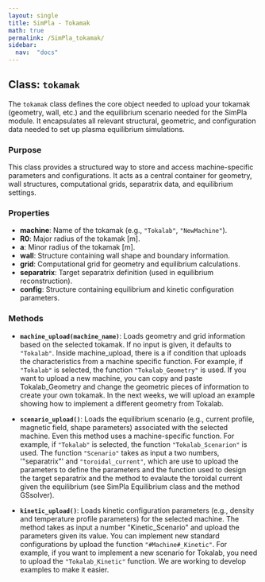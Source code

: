 ```yaml
---
layout: single
title: SimPla - Tokamak
math: true
permalink: /SimPla_tokamak/
sidebar: 
  nav:  "docs"
---
```


<script type="text/javascript" async
  src="https://cdn.jsdelivr.net/npm/mathjax@3/es5/tex-mml-chtml.js">
</script>

## Class: `tokamak`

The `tokamak` class defines the core object needed to upload your tokamak (geometry, wall, etc.) and the equilibrium scenario needed for the SimPla module. It encapsulates all relevant structural, geometric, and configuration data needed to set up plasma equilibrium simulations.

### Purpose

This class provides a structured way to store and access machine-specific parameters and configurations. It acts as a central container for geometry, wall structures, computational grids, separatrix data, and equilibrium settings.

### Properties

- **machine**: Name of the tokamak (e.g., `"Tokalab"`, `"NewMachine"`).
- **R0**: Major radius of the tokamak [m].
- **a**: Minor radius of the tokamak [m].
- **wall**: Structure containing wall shape and boundary information.
- **grid**: Computational grid for geometry and equilibrium calculations.
- **separatrix**: Target separatrix definition (used in equilibrium reconstruction).
- **config**: Structure containing equilibrium and kinetic configuration parameters.

### Methods

- **`machine_upload(machine_name)`**: Loads geometry and grid information based on the selected tokamak. If no input is given, it defaults to `"Tokalab"`. Inside machine_upload, there is a if condition that uploads the characteristics from a machine specific function. For example, if `"Tokalab"` is selected, the function `"Tokalab_Geometry"` is used. If you want to upload a new machine, you can copy and paste Tokalab_Geometry and change the geometric pieces of information to create your own tokamak. In the next weeks, we will upload an example showing how to implement a different geometry from Tokalab.
  
- **`scenario_upload()`**: Loads the equilibrium scenario (e.g., current profile, magnetic field, shape parameters) associated with the selected machine. Even this method uses a machine-specific function. For example, if `"Tokalab"` is selected, the function `"Tokalab_Scenarion"` is used. The function `"Scenario"` takes as input a two numbers, '"separatrix"' and `"toroidal_current"`, which are use to upload the parameters to define the parameters and the function used to design the target separatrix and the method to evalaute the toroidal current given the equilibrium (see SimPla Equilibrium class and the method GSsolver). 

- **`kinetic_upload()`**: Loads kinetic configuration parameters (e.g., density and temperature profile parameters) for the selected machine. The method takes as input a number "Kinetic_Scenario" and upload the parameters given its value. You can implement new standard configurations by upload the function `"#Machine#_Kinetic"`. For example, if you want to implement a new scenario for Tokalab, you need to upload the `"Tokalab_Kinetic"` function. We are working to develop examples to make it easier.   


